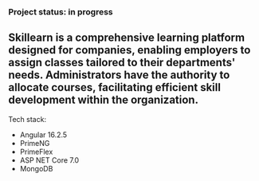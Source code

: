 <h3>Project status: in progress</h3>

<h2>
  Skillearn is a comprehensive learning platform designed for companies, enabling employers to assign classes tailored to their departments' needs. Administrators have the authority to allocate courses, facilitating efficient skill development within the organization.
</h2>

<p>Tech stack:</p>
<ul>
  <li>Angular 16.2.5</li>
    <li>PrimeNG</li>
  <li>PrimeFlex</li>
    <li>ASP NET Core 7.0</li>
  <li>MongoDB</li>
</ul>
